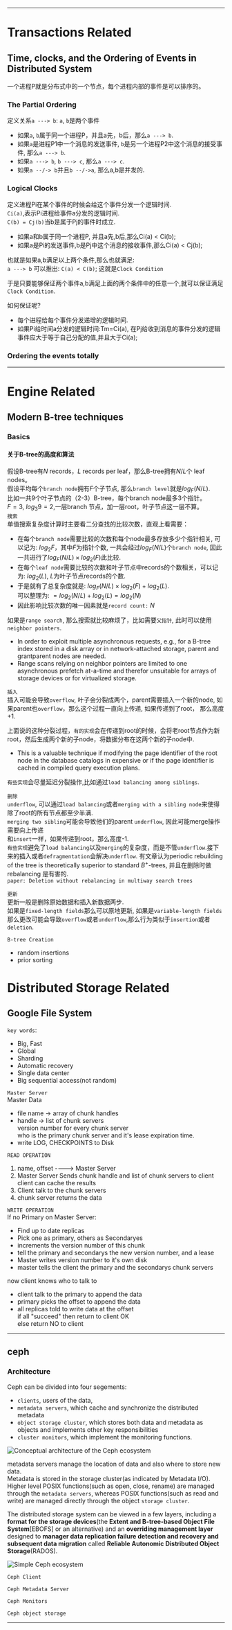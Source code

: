 
****

# Transactions Related

## Time, clocks, and the Ordering of Events in Distributed System

一个进程P就是分布式中的一个节点，每个进程内部的事件是可以排序的。  

### The Partial Ordering

定义关系`a ---> b`: `a`, `b`是两个事件  

- 如果`a`, `b`属于同一个进程P，并且a先，b后，那么`a ---> b`.  
- 如果`a`是进程P1中一个消息的发送事件, `b`是另一个进程P2中这个消息的接受事件, 那么`a ---> b`.  
- 如果`a ---> b`, `b ---> c`, 那么`a ---> c`.  
- 如果`a --/-> b`并且`b --/->a`, 那么a,b是并发的.  

### Logical Clocks

定义进程Pi在某个事件的时候会给这个事件分发一个逻辑时间.  
`Ci(a)`,表示Pi进程给事件a分发的逻辑时间.  
`C(b) = Cj(b)`当b是属于Pj的事件时成立.  

- 如果a和b属于同一个进程P, 并且a先,b后,那么Ci(a) < Ci(b);  
- 如果a是Pi的发送事件,b是Pj中这个消息的接收事件,那么Ci(a) < Cj(b);  

也就是如果a,b满足以上两个条件,那么也就满足:  
`a ---> b` 可以推出: `C(a) < C(b)`; 这就是`Clock Condition`  

于是只要能够保证两个事件a,b满足上面的两个条件中的任意一个,就可以保证满足`Clock Condition`.  

如何保证呢?  

- 每个进程给每个事件分发递增的逻辑时间.
- 如果Pi给时间a分发的逻辑时间:Tm=Ci(a), 在Pj给收到消息的事件分发的逻辑事件应大于等于自己分配的值,并且大于Ci(a);  

### Ordering the events totally

***

# Engine Related

## Modern B-tree techniques

### Basics

#### 关于B-tree的高度和算法

假设B-tree有$N$ records，$L$ records per leaf，那么B-tree拥有$N/L$个 leaf nodes。  
假设平均每个`branch node`拥有$F$个子节点, 那么`branch level`就是$log_F(N/L)$.  
比如一共9个叶子节点的（2-3）B-tree，每个branch node最多3个指针。  
$F=3$, $log_3 9 = 2$,一层branch 节点，加一层root，叶子节点这一层不算。  
`搜索`  
单值搜索复杂度计算时主要看二分查找的比较次数，直观上看需要：

- 在每个`branch node`需要比较的次数和每个node最多存放多少个指针相关, 可以记为: $log_2 F$，其中$F$为指针个数, 一共会经过$log_F(N/L)$个`branch node`, 因此一共进行了$log_F(N/L) \times log_2 (F)$此比较.  
- 在每个`leaf node`需要比较的次数和叶子节点中records的个数相关，可以记为: $log_2 (L)$, $L$为叶子节点records的个数.  
- 于是就有了总复杂度就是: $log_F(N/L) \times log_2 (F) + log_2 (L)$.  
可以整理为: $=log_2 (N/L) + log_2 (L) = log_2 (N)$  
- 因此影响比较次数的唯一因素就是`record count:` $N$  

如果是`range search`, 那么搜索就比较麻烦了，比如需要`父指针`, 此时可以使用`neighbor pointers`.  

- In order to exploit multiple asynchronous requests, e.g., for a B-tree index stored in a disk array or in network-attached storage, parent and grantparent nodes are needed.  
- Range scans relying on neighbor pointers are limited to one asynchronous prefetch at-a-time and therefor unsuitable for arrays of storage devices or for virtualized storage.

`插入`  
插入可能会导致`overflow`, 叶子会分裂成两个，parent需要插入一个新的node, 如果parent也`overflow`，那么这个过程一直向上传递, 如果传递到了root， 那么高度+1.  

上面说的这种分裂过程，`有的实现`会在传递到root的时候，会将老root节点作为新root，然后生成两个新的子node，将数据分布在这两个新的子node中.  

- This is a valuable technique if modifying the page identifier of the root node in the database catalogs in expensive or if the page identifier is cached in compiled query execution plans.  

`有些实现`会尽量延迟分裂操作,比如通过`load balancing among siblings`.  

`删除`  
`underflow`, 可以通过`load balancing`或者`merging with a sibling node`来使得除了root的所有节点都至少半满.  
`merging two sibling`可能会导致他们的parent `underflow`, 因此可能merge操作需要向上传递  
和`insert`一样，如果传递到root，那么高度-1.  
`有些实现`避免了`load balancing`以及`merging`的复杂度，而是不管`underflow`.接下来的插入或者`defragmentation`会解决`underflow`. 有文章认为periodic rebuilding of the tree is theoretically superior to standard $B^+$-trees, 并且在删除时做rebalancing 是有害的.  
`paper: Deletion without rebalancing in multiway search trees`

`更新`  
更新一般是删除原始数据和插入新数据两步.  
如果是`fixed-length fields`那么可以原地更新, 如果是`variable-length fields`那么更改可能会导致`overflow`或者`underflow`,那么行为类似于`insertion`或者`deletion`.  

`B-tree Creation`  

- random insertions
- prior sorting  

# Distributed Storage Related

## Google File System
`key words`: 
- Big, Fast
- Global
- Sharding 
- Automatic recovery
- Single data center
- Big sequential access(not random)

`Master Server`  
Master Data  
- file name -> array of chunk handles
- handle -> list of chunk servers  
version number for every chunk server  
who is the primary chunk server and it's lease expiration time.  
- write LOG, CHECKPOINTS to Disk

`READ OPERATION`  
1. name, offset ----> Master Server
2. Master Server Sends chunk handle and list of chunk servers to client  
client can cache the results  
3. Client talk to the chunk servers
4. chunk server returns the data

`WRITE OPERATION`  
If no Primary on Master Server:  
- Find up to date replicas
- Pick one as primary, others as Secondaryes
- increments the version number of this chunk
- tell the primary and secondarys the new version number, and a lease
- Master writes version number to it's own disk
- master tells the client the primary and the secondarys chunk servers  

now client knows who to talk to  
- client talk to the primary to append the data
- primary picks the offset to append the data
- all replicas told to write data at the offset  
if all "succeed" then return to client OK  
else return NO to client


***

## ceph

### Architecture

Ceph can be divided into four segements:  

- `clients`, users of the data,
- `metadata servers`, which cache and synchronize the distributed metadata
- `object storage cluster`, which stores both data and metadata as objects and implements other key responsibilities
- `cluster monitors`, which implement the monitoring functions.

![Conceptual architecture of the Ceph ecosystem](../pic/ceph_architecture.png)

metadata servers manage the location of data and also where to store new data.  
Metadata is stored in the storage cluster(as indicated by Metadata I/O).  
Higher level POSIX functions(such as open, close, rename) are managed through the `metadata servers`, whereas POSIX functions(such as read and write) are managed directly through the object `storage cluster`.  

The distributed storage system can be viewed in a few layers, including a **format for the storage devices**(the **Extent and B-tree-based Object File System**[EBOFS] or an alternative) and an **overriding management layer** designed to **manager data replication failure detection and recovery and subsequent data migration** called **Reliable Autonomic Distributed Object Storage**(RADOS).

![Simple Ceph ecosystem](../pic/Simple_Ceph_ecosystem.png)

`Ceph Client`  


`Ceph Metadata Server`  


`Ceph Monitors`  

`Ceph object storage`

***